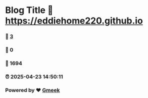 # Blog Title :link: https://eddiehome220.github.io 
### :page_facing_up: [3](https://eddiehome220.github.io/tag.html) 
### :speech_balloon: 0 
### :hibiscus: 1694 
### :alarm_clock: 2025-04-23 14:50:11 
### Powered by :heart: [Gmeek](https://github.com/Meekdai/Gmeek)
